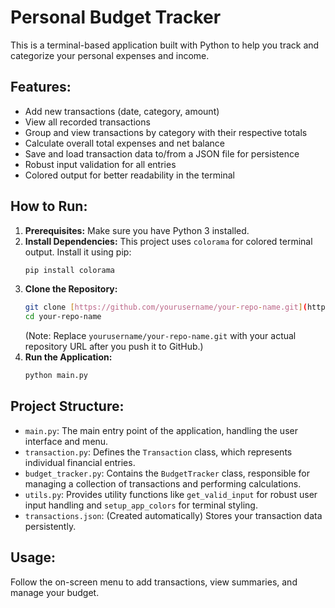 # Personal Budget Tracker

This is a terminal-based application built with Python to help you track and categorize your personal expenses and income.

## Features:
- Add new transactions (date, category, amount)
- View all recorded transactions
- Group and view transactions by category with their respective totals
- Calculate overall total expenses and net balance
- Save and load transaction data to/from a JSON file for persistence
- Robust input validation for all entries
- Colored output for better readability in the terminal

## How to Run:
1.  **Prerequisites:** Make sure you have Python 3 installed.
2.  **Install Dependencies:**
    This project uses `colorama` for colored terminal output. Install it using pip:
    ```bash
    pip install colorama
    ```
3.  **Clone the Repository:**
    ```bash
    git clone [https://github.com/yourusername/your-repo-name.git](https://github.com/yourusername/your-repo-name.git)
    cd your-repo-name
    ```
    (Note: Replace `yourusername/your-repo-name.git` with your actual repository URL after you push it to GitHub.)
4.  **Run the Application:**
    ```bash
    python main.py
    ```

## Project Structure:
- `main.py`: The main entry point of the application, handling the user interface and menu.
- `transaction.py`: Defines the `Transaction` class, which represents individual financial entries.
- `budget_tracker.py`: Contains the `BudgetTracker` class, responsible for managing a collection of transactions and performing calculations.
- `utils.py`: Provides utility functions like `get_valid_input` for robust user input handling and `setup_app_colors` for terminal styling.
- `transactions.json`: (Created automatically) Stores your transaction data persistently.

## Usage:
Follow the on-screen menu to add transactions, view summaries, and manage your budget.